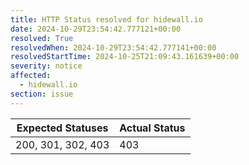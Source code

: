 ```yaml
---
title: HTTP Status resolved for hidewall.io
date: 2024-10-29T23:54:42.777121+00:00
resolved: True
resolvedWhen: 2024-10-29T23:54:42.777141+00:00
resolvedStartTime: 2024-10-25T21:09:43.161639+00:00
severity: notice
affected:
  - hidewall.io
section: issue
---
```


| Expected Statuses | Actual Status  |
|-------------------|----------------|
| 200, 301, 302, 403 | 403 |
